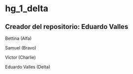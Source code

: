 # hg_1_delta
## Creador del repositorio: Eduardo Valles

Bettina (Alfa)

Samuel (Bravo)

Victor (Charlie)

Eduardo Valles (Delta)
